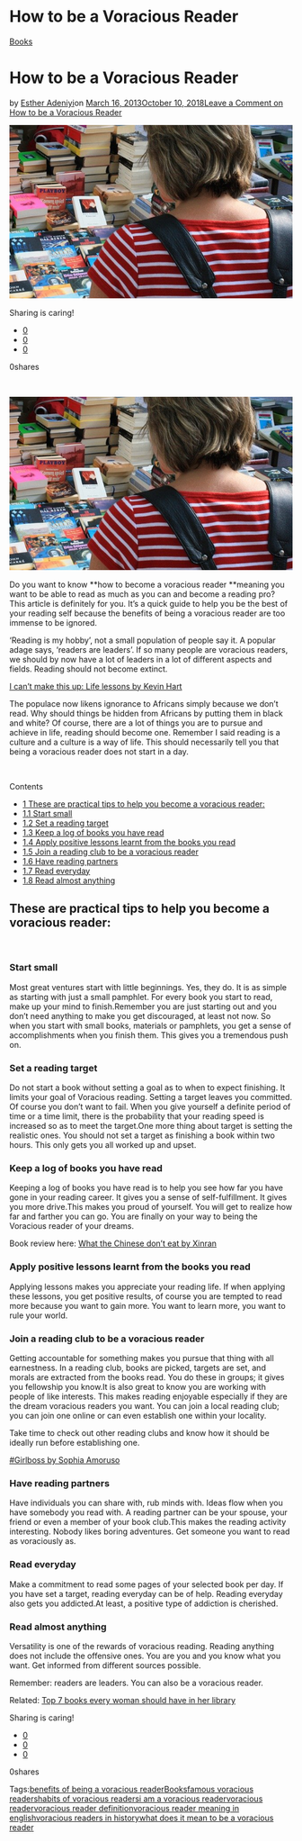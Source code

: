 # How to be a Voracious Reader

[Books](https://estheradeniyi.com/category/books/)
# How to be a Voracious Reader

by [Esther Adeniyi](https://estheradeniyi.com/author/esther-adeniyi/)on [March 16, 2013October 10, 2018](https://estheradeniyi.com/be-a-voracious-reader/)[Leave a Comment on How to be a Voracious Reader](https://estheradeniyi.com/be-a-voracious-reader/#respond)

![how to be a voracious reader](images\woman-reading.jpg)

Sharing is caring!

- [0](https://www.facebook.com/sharer/sharer.php?u=https%3A%2F%2Festheradeniyi.com%2Fbe-a-voracious-reader%2F&amp;t=How%20to%20be%20a%20Voracious%20Reader)
- [0](https://twitter.com/intent/tweet?text=How%20to%20be%20a%20Voracious%20Reader&amp;url=https%3A%2F%2Festheradeniyi.com%2Fbe-a-voracious-reader%2F)
- [0](#)

0shares

&#xA0;

[![Woman reading Voraciously in the library](images\woman-reading.jpg)](images\woman-reading.jpg)

Do you want to know **how to become a voracious reader **meaning you want to be able to read as much as you can and become a reading pro? This article is definitely for you. It&#x2019;s a quick guide to help you be the best of your reading self because the benefits of being a voracious reader are too immense to be ignored.

&#x2018;Reading is my hobby&#x2019;, not a small population of people say it. A popular adage says, &#x2018;readers are leaders&#x2019;. If so many people are voracious readers, we should by now have a lot of leaders in a lot of different aspects and fields. Reading should not become extinct.

[I can&#x2019;t make this up: Life lessons by Kevin Hart](https://estheradeniyi.com/i-cant-make-this-up-life-lessons-by/)

The populace now likens ignorance to Africans simply because we don&#x2019;t read. Why should things be hidden from Africans by putting them in black and white? Of course, there are a lot of things you are to pursue and achieve in life, reading should become one. Remember I said reading is a culture and a culture is a way of life. This should necessarily tell you that being a voracious reader does not start in a day.

&#xA0;

Contents

- [1 These are practical tips to help you become a voracious reader:](#These_are_practical_tips_to_help_you_become_a_voracious_reader)
- [1.1 Start small](#Start_small)
- [1.2 Set a reading target](#Set_a_reading_target)
- [1.3 Keep a log of books you have read](#Keep_a_log_of_books_you_have_read)
- [1.4 Apply positive lessons learnt from the books you read](#Apply_positive_lessons_learnt_from_the_books_you_read)
- [1.5 Join a reading club to be a voracious reader](#Join_a_reading_club_to_be_a_voracious_reader)
- [1.6 Have reading partners](#Have_reading_partners)
- [1.7 Read everyday](#Read_everyday)
- [1.8 Read almost anything ](#Read_almost_anything)

## These are practical tips to help you become a voracious reader:

&#xA0;

### Start small

Most great ventures start with little beginnings. Yes, they do. It is as simple as starting with just a small pamphlet. For every book you start to read, make up your mind to finish.Remember you are just starting out and you don&#x2019;t need anything to make you get discouraged, at least not now. So when you start with small books, materials or pamphlets, you get a sense of accomplishments when you finish them. This gives you a tremendous push on.

### Set a reading target

Do not start a book without setting a goal as to when to expect finishing. It limits your goal of Voracious reading. Setting a target leaves you committed. Of course you don&#x2019;t want to fail. When you give yourself a definite period of time or a time limit, there is the probability that your reading speed is increased so as to meet the target.One more thing about target is setting the realistic ones. You should not set a target as finishing a book within two hours. This only gets you all worked up and upset.

### Keep a log of books you have read

Keeping a log of books you have read is to help you see how far you have gone in your reading career. It gives you a sense of self-fulfillment. It gives you more drive.This makes you proud of yourself. You will get to realize how far and farther you can go. You are finally on your way to being the Voracious reader of your dreams.

Book review here:&#xA0;[What the Chinese don&#x2019;t eat by Xinran](https://www.estheradeniyi.com/what-chinese-dont-eat-by-xinran)

### Apply positive lessons learnt from the books you read

Applying lessons makes you appreciate your reading life. If when applying these lessons, you get positive results, of course you are tempted to read more because you want to gain more. You want to learn more, you want to rule your world.

### Join a reading club to be a voracious reader

Getting accountable for something makes you pursue that thing with all earnestness. In a reading club, books are picked, targets are set, and morals are extracted from the books read. You do these in groups; it gives you fellowship you know.It is also great to know you are working with people of like interests. This makes reading enjoyable especially if they are the dream voracious readers you want. You can join a local reading club; you can join one online or can even establish one within your locality.

Take time to check out other reading clubs and know how it should be ideally run before establishing one.

[#Girlboss by Sophia Amoruso](https://estheradeniyi.com/book-review-girl-boss-by-sophia-amoruso/)

### Have reading partners

Have individuals you can share with, rub minds with. Ideas flow when you have somebody you read with. A reading partner can be your spouse, your friend or even a member of your book club.This makes the reading activity interesting. Nobody likes boring adventures. Get someone you want to read as voraciously as.

### Read everyday

Make a commitment to read some pages of your selected book per day. If you have set a target, reading everyday can be of help. Reading everyday also gets you addicted.At least, a positive type of addiction is cherished.

### Read almost anything 

Versatility is one of the rewards of voracious reading. Reading anything does not include the offensive ones. You are you and you know what you want. Get informed from different sources possible.

Remember: readers are leaders. You can also be a voracious reader.&#xA0;

Related: [Top 7 books every woman should have in her library](https://www.estheradeniyi.com/top-7-books-every-woman-should-have-in)

Sharing is caring!

- [0](https://www.facebook.com/sharer/sharer.php?u=https%3A%2F%2Festheradeniyi.com%2Fbe-a-voracious-reader%2F&amp;t=How%20to%20be%20a%20Voracious%20Reader)
- [0](https://twitter.com/intent/tweet?text=How%20to%20be%20a%20Voracious%20Reader&amp;url=https%3A%2F%2Festheradeniyi.com%2Fbe-a-voracious-reader%2F)
- [0](#)

0shares

Tags:[benefits of being a voracious reader](https://estheradeniyi.com/tag/benefits-of-being-a-voracious-reader/)[Books](https://estheradeniyi.com/tag/books/)[famous voracious readers](https://estheradeniyi.com/tag/famous-voracious-readers/)[habits of voracious readers](https://estheradeniyi.com/tag/habits-of-voracious-readers/)[i am a voracious reader](https://estheradeniyi.com/tag/i-am-a-voracious-reader/)[voracious reader](https://estheradeniyi.com/tag/voracious-reader/)[voracious reader definition](https://estheradeniyi.com/tag/voracious-reader-definition/)[voracious reader meaning in english](https://estheradeniyi.com/tag/voracious-reader-meaning-in-english/)[voracious readers in history](https://estheradeniyi.com/tag/voracious-readers-in-history/)[what does it mean to be a voracious reader](https://estheradeniyi.com/tag/what-does-it-mean-to-be-a-voracious-reader/)